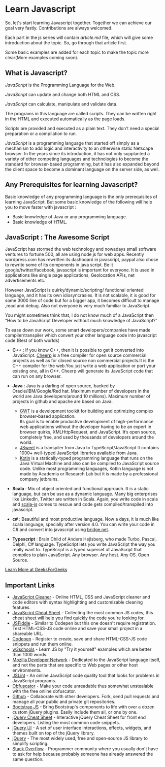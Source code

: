 # Learn Javascript  

So, let's start learning Javascript together. Together we can achieve our goal very fastly. Contributions are always welcomed.  

Each part in the js series will contain *article.md* file, which will give some introduction about the topic. So, go through that article first.  

Some basic examples are added for each topic to make the topic more clear(More examples coming soon).     

## What is Javascript?

*JavaScript* is the Programming Language for the Web.  
  
*JavaScript* can update and change both HTML and CSS.  
  
*JavaScript* can calculate, manipulate and validate data.  

The programs in this language are called scripts. They can be written right in the HTML and executed automatically as the page loads.  

Scripts are provided and executed as a plain text. They don't need a special preparation or a compilation to run.  

*JavaScript* is a programming language that started off simply as a mechanism to add logic and interactivity to an otherwise static Netscape browser. In the years since its introduction, it has not only supplanted a variety of other competing languages and technologies to become the standard for browser-based programming, but it has also expanded beyond the client space to become a dominant language on the server side, as well.  

## Any Prerequisites for learning Javascript?  

Basic knowledge of any programming language is the only prerequisites of learning JavaScript. But some basic knowledge of the following will help you to move faster with javascript :  

  * Basic knowledge of Java or any programming language.  
  * Basic knowledge of HTML.  
  
## JavaScript : The Awesome Script  

JavaScript has stormed the web technology and nowadays small software ventures to fortune 500, all are using node js for web apps. Recently wordpress.com has rewritten its dashboard in javascript, paypal also chose to rewrite some of its components in java script. Be it google/twitter/facebook, javascript is important for everyone. It is used in applications like single page applications, Geolocation APIs, net advertisements etc.  

However JavaScript is quirky/dynamic/scripting/ functional oriented language, and it has its own idiosyncrasies. It is not scalable, it is good for some 3000 line of code but for a bigger app, it becomes difficult to manage ,read and debug. Also not everyone is very much familiar to JavaScript.  

You might sometimes think that, I do not know much of a JavaScript then “How to be JavaScript Developer without much knowledge of JavaScript?”  

To ease down our work, some smart developers/companies have made compiler/transpiler which convert your other language code into javascript code.(Best of both worlds)  

  * **C++** : If you know C++, then it is possible to get it converted into JavaScript. [Cheerp](https://leaningtech.com/cheerp/ "Cheerp") is a free compiler for open source commercial projects as well as for closed source non commercial projects.It is the C++ compiler for the web.You just write a web application or port your existing one, all in C++. Cheerp will generate its JavaScript code that can run on any browser.  
  * **Java** : Java is a darling of open source, backed by Oracle/IBM/Google/Red hat. Maximum number of developers in the world are Java developers(around 10 millions). Maximum number of projects in github and apache are based on Java.  
    * [GWT](http://www.gwtproject.org/overview.html) is a development toolkit for building and optimizing complex browser-based application.  
Its goal is to enable productive development of high-performance web applications without the developer having to be an expert in browser quirks, XMLHttpRequest, and JavaScript. It’s open source, completely free, and used by thousands of developers around the world.  
    * [JSweet](http://www.jsweet.org/) is a transpiler from Java to TypeScript/JavaScript It contains 1000+ well-typed JavaScript libraries available from Java.  
    * [Kotin](https://kotlinlang.org/) is a statically-typed programming language that runs on the Java Virtual Machine and also can be compiled to JavaScript source code. Unlike most programming languages, Kotlin language is not made by Academia or Research Lab but it is made by a professional company jetbrains.  
    
  * **Scala** : Mix of object oriented and functional approach. It is a static language, but can be use as a dynamic language. Many big enterprises like LinkedIn, Twitter are written in Scala. Again, you write code in scala and [scala-js](http://www.scala-js.org/ "scala-js") comes to rescue and code gets compiled/transpiled into javascript.  
  * **c#** : Beautiful and most productive language. Now a days, it is much like scala language, specially after version 4.0. You can write your code in C# and convert into javascript using [bridge.net](https://bridge.net/ "bridge.net").  
  * **Typescript** : Brain Child of Anders Hejlsberg, who made Turbo, Pascal, Delphi, C# language. TypeScript lets you write JavaScript the way you really want to. TypeScript is a typed superset of JavaScript that compiles to plain JavaScript. Any browser. Any host. Any OS. Open Source.  
  
[Learn More at GeeksForGeeks](https://www.geeksforgeeks.org/how-to-be-a-javascript-developer-without-knowing-javascript/ "GFG")  

## Important Links  

  * [JavaScript Cleaner](https://html-cleaner.com/) - Online HTML, CSS and JavaScript cleaner and code editors with syntax highlighting and customizable cleaning features.  
  * [JavaScript Cheat Sheet](https://htmlcheatsheet.com/js/) - Collecting the most common JS codes, this cheat sheet will help you find quickly the code you're looking for.  
  * [JSFiddle](https://jsfiddle.net/) - Similar to Codepen but this one doesn't require registration. Test HTML-CSS-JS code online and save your small project in a shareable URL.  
  * [Codepen](https://codepen.io/#) - Register to create, save and share HTML-CSS-JS code snippets and run them online.  
  * [w3schools](https://www.w3schools.com/js/default.asp) - Learn JS by "Try it yourself" examples which are better than 1000 words.   
  * [Mozilla Developer Network](https://developer.mozilla.org/en-US/docs/Web/JavaScript) - Dedicated to the JavaScript language itself, and not the parts that are specific to Web pages or other host environments.  
  * [JSLint](https://www.jslint.com/) - An online JavaScript code quality tool that looks for problems in JavaScript programs.   
  * [Obfuscator](https://javascriptobfuscator.com/) - Make your code unreadable thus somewhat unstealable with the free online obfuscator.  
  * [Github](https://github.com/) - Collaborate with other developers. Fork, send pull requests and manage all your public and private git repositories.  
  * [Bootstrap JS](https://getbootstrap.com/docs/3.3/javascript/) - Bring Bootstrap's components to life with over a dozen custom jQuery plugins. Easily include them all, or one by one.  
  * [jQuery Cheat Sheet](https://htmlcheatsheet.com/jquery/) - Interactive jQuery Cheat Sheet for front end developers. Listing the most common code snippets.  
  * [jQuery UI](https://jqueryui.com/) - A set of user interface interactions, effects, widgets, and themes built on top of the jQuery library.  
  * [jQuery](https://jquery.com/) - The most widely used, free and open-source JS library to simplify scripting.  
  * [Stack Overflow](https://stackoverflow.com/) - Programmer community where you usually don't have to ask for help because probably someone has already answered the same question.
